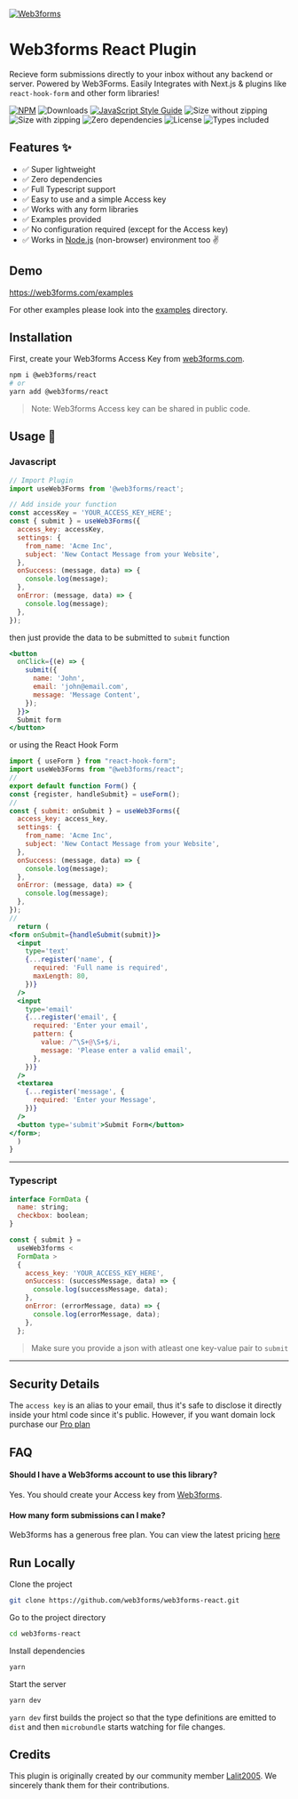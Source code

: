 [![Web3forms](https://web3forms.com/img/logo-light.svg)](https://web3forms.com/)

# Web3forms React Plugin

Recieve form submissions directly to your inbox without any backend or server. Powered by Web3Forms. Easily Integrates with Next.js & plugins like `react-hook-form` and other form libraries!

[![NPM](https://img.shields.io/npm/v/@web3forms/react.svg)](https://www.npmjs.com/package/@webforms/react)
![Downloads](https://badgen.net/npm/dw/@web3forms/react)
[![JavaScript Style Guide](https://img.shields.io/badge/code_style-standard-brightgreen.svg)](https://standardjs.com)
![Size without zipping](https://badgen.net/bundlephobia/min/@web3forms/react)
![Size with zipping](https://badgen.net/bundlephobia/minzip/@web3forms/react)
![Zero dependencies](https://badgen.net/bundlephobia/dependency-count/@web3forms/react)
![License](https://badgen.net/npm/license/@web3forms/react)
![Types included](https://badgen.net/npm/types/@web3forms/react)

## Features ✨

- ✅ Super lightweight
- ✅ Zero dependencies
- ✅ Full Typescript support
- ✅ Easy to use and a simple Access key
- ✅ Works with any form libraries
- ✅ Examples provided
- ✅ No configuration required (except for the Access key)
- ✅ Works in [Node.js](https://github.com/web3forms/web3forms-react/tree/main/examples/with-node.js) (non-browser) environment too ✌️

## Demo

<https://web3forms.com/examples>

For other examples please look into the [examples](https://github.com/web3forms/web3forms-react/tree/main/examples/) directory.

## Installation

First, create your Web3forms Access Key from [web3forms.com](https://web3forms.com/#start).

```bash
npm i @web3forms/react
# or
yarn add @web3forms/react
```

> Note: Web3forms Access key can be shared in public code.

## Usage 📖

### Javascript

```js
// Import Plugin
import useWeb3Forms from '@web3forms/react';

// Add inside your function
const accessKey = 'YOUR_ACCESS_KEY_HERE';
const { submit } = useWeb3Forms({
  access_key: accessKey,
  settings: {
    from_name: 'Acme Inc',
    subject: 'New Contact Message from your Website',
  },
  onSuccess: (message, data) => {
    console.log(message);
  },
  onError: (message, data) => {
    console.log(message);
  },
});
```

then just provide the data to be submitted to `submit` function

```jsx {3-6}
<button
  onClick={(e) => {
    submit({
      name: 'John',
      email: 'john@email.com',
      message: 'Message Content',
    });
  }}>
  Submit form
</button>
```

or using the React Hook Form

```jsx
import { useForm } from "react-hook-form";
import useWeb3Forms from "@web3forms/react";
//
export default function Form() {
const {register, handleSubmit} = useForm();
//
const { submit: onSubmit } = useWeb3Forms({
  access_key: access_key,
  settings: {
    from_name: 'Acme Inc',
    subject: 'New Contact Message from your Website',
  },
  onSuccess: (message, data) => {
    console.log(message);
  },
  onError: (message, data) => {
    console.log(message);
  },
});
//
  return (
<form onSubmit={handleSubmit(submit)}>
  <input
    type='text'
    {...register('name', {
      required: 'Full name is required',
      maxLength: 80,
    })}
  />
  <input
    type='email'
    {...register('email', {
      required: 'Enter your email',
      pattern: {
        value: /^\S+@\S+$/i,
        message: 'Please enter a valid email',
      },
    })}
  />
  <textarea
    {...register('message', {
      required: 'Enter your Message',
    })}
  />
  <button type='submit'>Submit Form</button>
</form>;
  )
}
```

---

### Typescript

```js
interface FormData {
  name: string;
  checkbox: boolean;
}

const { submit } =
  useWeb3forms <
  FormData >
  {
    access_key: 'YOUR_ACCESS_KEY_HERE',
    onSuccess: (successMessage, data) => {
      console.log(successMessage, data);
    },
    onError: (errorMessage, data) => {
      console.log(errorMessage, data);
    },
  };
```

> Make sure you provide a json with atleast one key-value pair to `submit`

---

## Security Details

The ``access key`` is an alias to your email, thus it's safe to disclose it directly inside your html code since it's public. However, if you want domain lock purchase our [Pro plan](https://web3forms.com/#pricing) 

## FAQ

#### Should I have a Web3forms account to use this library?

Yes. You should create your Access key from [Web3forms](https://web3forms.com/).

#### How many form submissions can I make?

Web3forms has a generous free plan. You can view the latest pricing [here](https://web3forms.com/#pricing)

## Run Locally

Clone the project

```bash
git clone https://github.com/web3forms/web3forms-react.git
```

Go to the project directory

```bash
cd web3forms-react
```

Install dependencies

```bash
yarn
```

Start the server

```bash
yarn dev
```

`yarn dev` first builds the project so that the type definitions are emitted to `dist` and then `microbundle` starts watching for file changes.

## Credits

This plugin is originally created by our community member [Lalit2005](https://github.com/Lalit2005). We sincerely thank them for their contributions.
